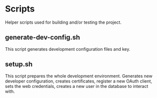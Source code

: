 # Scripts

Helper scripts used for building and/or testing the project.

## generate-dev-config.sh

This script generates development configuration files and key.

## setup.sh

This script prepares the whole development environment. Generates new developer
configuration, creates certificates, register a new OAuth client, sets the web
credentials, creates a new user in the database to interact with.
